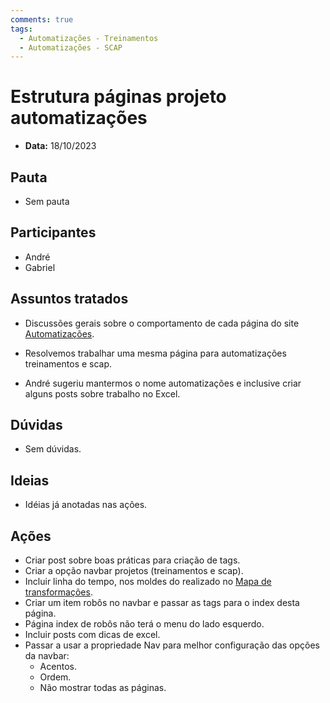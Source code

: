 ```yaml
---
comments: true
tags:
  - Automatizações - Treinamentos
  - Automatizações - SCAP
---
```


# Estrutura páginas projeto automatizações

- **Data:** 18/10/2023

## Pauta
- Sem pauta

## Participantes
- André
- Gabriel

## Assuntos tratados
- Discussões gerais sobre o comportamento de cada página do site [Automatizações](https://lab-mg.github.io/automatizacoes/).

- Resolvemos trabalhar uma mesma página para automatizações treinamentos e scap.

- André sugeriu mantermos o nome automatizações e inclusive criar alguns posts sobre trabalho no Excel.

## Dúvidas
- Sem dúvidas.

## Ideias
- Idéias já anotadas nas ações.

## Ações
- Criar post sobre boas práticas para criação de tags.
- Criar a opção navbar projetos (treinamentos e scap).
- Incluir linha do tempo, nos moldes do realizado no [Mapa de transformações](https://lab-mg.github.io/handbook/linha_do_tempo/mapa_transformacao/).
- Criar um item robôs no navbar e passar as tags para o index desta página.
- Página index de robôs não terá o menu do lado esquerdo.
- Incluir posts com dicas de excel.
- Passar a usar a propriedade Nav para melhor configuração das opções da navbar:
    - Acentos.
    - Ordem.
    - Não mostrar todas as páginas.
